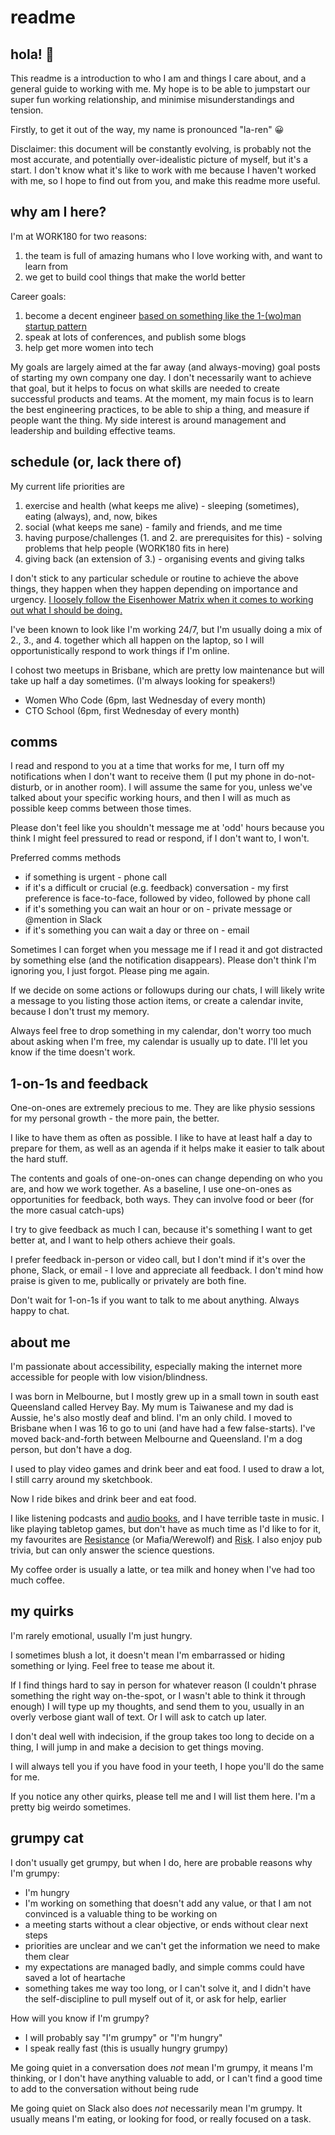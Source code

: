 # readme

## hola! 👋

This readme is a introduction to who I am and things I care about, and a general guide to working with me. My hope is to be able to jumpstart our super fun working relationship, and minimise misunderstandings and tension.

Firstly, to get it out of the way, my name is pronounced "la-ren" 😀

Disclaimer: this document will be constantly evolving, is probably not the most accurate, and potentially over-idealistic picture of myself, but it's a start. I don't know what it's like to work with me because I haven't worked with me, so I hope to find out from you, and make this readme more useful.

## why am I here?

I'm at WORK180 for two reasons:
1. the team is full of amazing humans who I love working with, and want to learn from
2. we get to build cool things that make the world better

Career goals:
1. become a decent engineer [based on something like the 1-(wo)man startup pattern](http://venturehacks.com/articles/1-wo-man-startups)
2. speak at lots of conferences, and publish some blogs
3. help get more women into tech

My goals are largely aimed at the far away (and always-moving) goal posts of starting my own company one day. I don't necessarily want to achieve that goal, but it helps to focus on what skills are needed to create successful products and teams. At the moment, my main focus is to learn the best engineering practices, to be able to ship a thing, and measure if people want the thing. My side interest is around management and leadership and building effective teams.

## schedule (or, lack there of)

My current life priorities are
1. exercise and health (what keeps me alive) - sleeping (sometimes), eating (always), and, now, bikes
2. social (what keeps me sane) - family and friends, and me time
3. having purpose/challenges (1. and 2. are prerequisites for this) - solving problems that help people (WORK180 fits in here)
4. giving back (an extension of 3.) - organising events and giving talks

I don't stick to any particular schedule or routine to achieve the above things, they happen when they happen depending on importance and urgency. [I loosely follow the Eisenhower Matrix when it comes to working out what I should be doing.](https://www.eisenhower.me/eisenhower-matrix/)

I've been known to look like I'm working 24/7, but I'm usually doing a mix of 2., 3., and 4. together which all happen on the laptop, so I will opportunistically respond to work things if I'm online.

I cohost two meetups in Brisbane, which are pretty low maintenance but will take up half a day sometimes. (I'm always looking for speakers!)
- Women Who Code (6pm, last Wednesday of every month)
- CTO School (6pm, first Wednesday of every month)

## comms

I read and respond to you at a time that works for me, I turn off my notifications when I don't want to receive them (I put my phone in do-not-disturb, or in another room). I will assume the same for you, unless we've talked about your specific working hours, and then I will as much as possible keep comms between those times.

Please don't feel like you shouldn't message me at 'odd' hours because you think I might feel pressured to read or respond, if I don't want to, I won't.

Preferred comms methods
- if something is urgent - phone call
- if it's a difficult or crucial (e.g. feedback) conversation - my first preference is face-to-face, followed by video, followed by phone call
- if it's something you can wait an hour or on - private message or @mention in Slack
- if it's something you can wait a day or three on - email

Sometimes I can forget when you message me if I read it and got distracted by something else (and the notification disappears). Please don't think I'm ignoring you, I just forgot. Please ping me again.

If we decide on some actions or followups during our chats, I will likely write a message to you listing those action items, or create a calendar invite, because I don't trust my memory.

Always feel free to drop something in my calendar, don't worry too much about asking when I'm free, my calendar is usually up to date. I'll let you know if the time doesn't work.

## 1-on-1s and feedback

One-on-ones are extremely precious to me. They are like physio sessions for my personal growth - the more pain, the better.

I like to have them as often as possible. I like to have at least half a day to prepare for them, as well as an agenda if it helps make it easier to talk about the hard stuff.

The contents and goals of one-on-ones can change depending on who you are, and how we work together. As a baseline, I use one-on-ones as opportunities for feedback, both ways. They can involve food or beer (for the more casual catch-ups)

I try to give feedback as much I can, because it's something I want to get better at, and I want to help others achieve their goals.

I prefer feedback in-person or video call, but I don't mind if it's over the phone, Slack, or email - I love and appreciate all feedback. I don't mind how praise is given to me, publically or privately are both fine.

Don't wait for 1-on-1s if you want to talk to me about anything. Always happy to chat.

## about me

I'm passionate about accessibility, especially making the internet more accessible for people with low vision/blindness.

I was born in Melbourne, but I mostly grew up in a small town in south east Queensland called Hervey Bay. My mum is Taiwanese and my dad is Aussie, he's also mostly deaf and blind. I'm an only child. I moved to Brisbane when I was 16 to go to uni (and have had a few false-starts). I've moved back-and-forth between Melbourne and Queensland. I'm a dog person, but don't have a dog.

I used to play video games and drink beer and eat food. I used to draw a lot, I still carry around my sketchbook.

Now I ride bikes and drink beer and eat food.

I like listening podcasts and [audio books](https://www.goodreads.com/user/show/25592324-larene), and I have terrible taste in music. I like playing tabletop games, but don't have as much time as I'd like to for it, my favourites are [Resistance](https://en.wikipedia.org/wiki/The_Resistance_(game)) (or Mafia/Werewolf) and [Risk](https://en.wikipedia.org/wiki/Risk_(game)). I also enjoy pub trivia, but can only answer the science questions.

My coffee order is usually a latte, or tea milk and honey when I've had too much coffee.

## my quirks

I'm rarely emotional, usually I'm just hungry.

I sometimes blush a lot, it doesn't mean I'm embarrassed or hiding something or lying. Feel free to tease me about it.

If I find things hard to say in person for whatever reason (I couldn't phrase something the right way on-the-spot, or I wasn't able to think it through enough) I will type up my thoughts, and send them to you, usually in an overly verbose giant wall of text. Or I will ask to catch up later.

I don't deal well with indecision, if the group takes too long to decide on a thing, I will jump in and make a decision to get things moving.

I will always tell you if you have food in your teeth, I hope you'll do the same for me.

If you notice any other quirks, please tell me and I will list them here. I'm a pretty big weirdo sometimes.

## grumpy cat

I don't usually get grumpy, but when I do, here are probable reasons why I'm grumpy:

- I'm hungry
- I'm working on something that doesn't add any value, or that I am not convinced is a valuable thing to be working on
- a meeting starts without a clear objective, or ends without clear next steps
- priorities are unclear and we can't get the information we need to make them clear
- my expectations are managed badly, and simple comms could have saved a lot of heartache
- something takes me way too long, or I can't solve it, and I didn't have the self-discipline to pull myself out of it, or ask for help, earlier

How will you know if I'm grumpy?

- I will probably say "I'm grumpy" or "I'm hungry"
- I speak really fast (this is usually hungry grumpy)

Me going quiet in a conversation does *not* mean I'm grumpy, it means I'm thinking, or I don't have anything valuable to add, or I can't find a good time to add to the conversation without being rude

Me going quiet on Slack also does *not* necessarily mean I'm grumpy. It usually means I'm eating, or looking for food, or really focused on a task.
